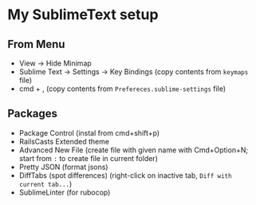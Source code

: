 # My SublimeText setup

## From Menu
- View -> Hide Minimap
- Sublime Text -> Settings -> Key Bindings (copy contents from `keymaps` file)
- cmd + , (copy contents from `Prefereces.sublime-settings` file)

## Packages
- Package Control (instal from cmd+shift+p)
- RailsCasts Extended theme
- Advanced New File (create file with given name with Cmd+Option+N; start from `:` to create file in current folder)
- Pretty JSON (format jsons)
- DiffTabs (spot differences) (right-click on inactive tab, `Diff with current tab...`)
- SublimeLinter (for rubocop)
